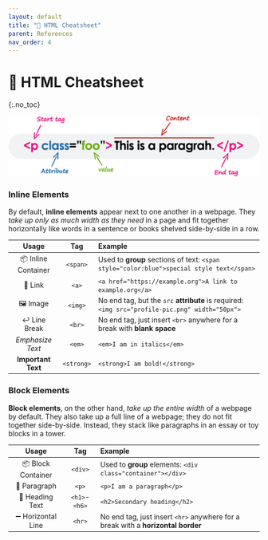 ```yaml
---
layout: default
title: "🧱 HTML Cheatsheet" 
parent: References
nav_order: 4
---
```


# 🧱 HTML Cheatsheet
{:.no_toc}

![image](html-element.png)

### Inline Elements
By default, **inline elements** appear next to one another in a webpage. They _take up only as much width as they need_ in a page and fit together horizontally like words in a sentence or books shelved side-by-side in a row. 

| Usage | Tag | Example |
| :---: | :---: | :--- |
| 📦 Inline Container | `<span>` | Used to **group** sections of text: `<span style="color:blue">special style text</span>` |
| 🔗 Link | `<a>` | `<a href="https://example.org">A link to example.org</a>` |
| 🖼️ Image | `<img>` | No end tag, but the `src` **attribute** is required: `<img src="profile-pic.png" width="50px">` |
| ↩ Line Break | `<br>` | No end tag, just insert `<br>` anywhere for a break with **blank space** |
| _Emphasize Text_ | `<em>` | `<em>I am in italics</em>` |
| **Important Text** | `<strong>` | `<strong>I am bold!</strong>` |


### Block Elements
**Block elements**, on the other hand, _take up the entire width_ of a webpage by default. They also take up a full line of a webpage; they do not fit together side-by-side. Instead, they stack like paragraphs in an essay or toy blocks in a tower.

| Usage | Tag | Example |
| :---: | :---: | :--- |
| 📦 Block Container | `<div>` | Used to **group** elements:  `<div class="container"></div>` |
| 💬 Paragraph | `<p>` | `<p>I am a paragraph</p>` |
| 📣 Heading Text | `<h1>`-`<h6>` | `<h2>Secondary heading</h2>` |
| ➖ Horizontal Line | `<hr>` | No end tag, just insert `<hr>` anywhere for a break with a **horizontal border** |
